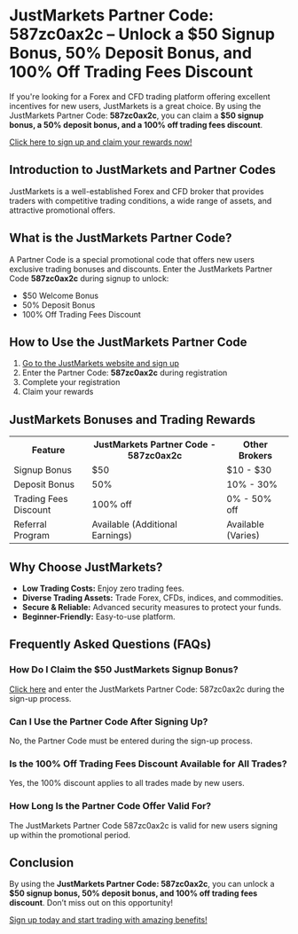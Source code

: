  <h1>JustMarkets Partner Code: 587zc0ax2c – Unlock a $50 Signup Bonus, 50% Deposit Bonus, and 100% Off Trading Fees Discount</h1>
        <p>If you're looking for a Forex and CFD trading platform offering excellent incentives for new users, JustMarkets is a great choice. By using the JustMarkets Partner Code: <strong>587zc0ax2c</strong>, you can claim a <strong>$50 signup bonus, a 50% deposit bonus, and a 100% off trading fees discount</strong>.</p>
        <p><a href="https://one.justmarkets.link/a/587zc0ax2c" class="btn">Click here to sign up and claim your rewards now!</a></p>
<h2>Introduction to JustMarkets and Partner Codes</h2>
        <p>JustMarkets is a well-established Forex and CFD broker that provides traders with competitive trading conditions, a wide range of assets, and attractive promotional offers.</p>
<h2>What is the JustMarkets Partner Code?</h2>
        <p>A Partner Code is a special promotional code that offers new users exclusive trading bonuses and discounts. Enter the JustMarkets Partner Code <strong>587zc0ax2c</strong> during signup to unlock:</p>
        <ul>
            <li>$50 Welcome Bonus</li>
            <li>50% Deposit Bonus</li>
            <li>100% Off Trading Fees Discount</li>
        </ul>
<h2>How to Use the JustMarkets Partner Code</h2>
        <ol>
            <li><a href="https://one.justmarkets.link/a/587zc0ax2c">Go to the JustMarkets website and sign up</a></li>
            <li>Enter the Partner Code: <strong>587zc0ax2c</strong> during registration</li>
            <li>Complete your registration</li>
            <li>Claim your rewards</li>
        </ol>
<h2>JustMarkets Bonuses and Trading Rewards</h2>
        <table>
            <tr>
                <th>Feature</th>
                <th>JustMarkets Partner Code - 587zc0ax2c</th>
                <th>Other Brokers</th>
            </tr>
            <tr>
                <td>Signup Bonus</td>
                <td>$50</td>
                <td>$10 - $30</td>
            </tr>
            <tr>
                <td>Deposit Bonus</td>
                <td>50%</td>
                <td>10% - 30%</td>
            </tr>
            <tr>
                <td>Trading Fees Discount</td>
                <td>100% off</td>
                <td>0% - 50% off</td>
            </tr>
            <tr>
                <td>Referral Program</td>
                <td>Available (Additional Earnings)</td>
                <td>Available (Varies)</td>
            </tr>
        </table>
<h2>Why Choose JustMarkets?</h2>
        <ul>
            <li><strong>Low Trading Costs:</strong> Enjoy zero trading fees.</li>
            <li><strong>Diverse Trading Assets:</strong> Trade Forex, CFDs, indices, and commodities.</li>
            <li><strong>Secure & Reliable:</strong> Advanced security measures to protect your funds.</li>
            <li><strong>Beginner-Friendly:</strong> Easy-to-use platform.</li>
        </ul>
<h2>Frequently Asked Questions (FAQs)</h2>
        <h3>How Do I Claim the $50 JustMarkets Signup Bonus?</h3>
        <p><a href="https://one.justmarkets.link/a/587zc0ax2c">Click here</a> and enter the JustMarkets Partner Code: 587zc0ax2c during the sign-up process.</p>
<h3>Can I Use the Partner Code After Signing Up?</h3>
        <p>No, the Partner Code must be entered during the sign-up process.</p>
<h3>Is the 100% Off Trading Fees Discount Available for All Trades?</h3>
        <p>Yes, the 100% discount applies to all trades made by new users.</p>
<h3>How Long Is the Partner Code Offer Valid For?</h3>
        <p>The JustMarkets Partner Code 587zc0ax2c is valid for new users signing up within the promotional period.</p>
<h2>Conclusion</h2>
        <p>By using the <strong>JustMarkets Partner Code: 587zc0ax2c</strong>, you can unlock a <strong>$50 signup bonus, 50% deposit bonus, and 100% off trading fees discount</strong>. Don’t miss out on this opportunity!</p>
        <p><a href="https://one.justmarkets.link/a/587zc0ax2c" class="btn">Sign up today and start trading with amazing benefits!</a></p>
    </div>
</body>
</html>
